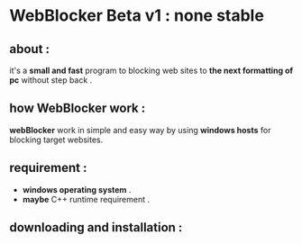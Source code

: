 # WebBlocker Beta v1 : none stable 


## about :
it's a **small and fast** program to blocking web sites to **the next formatting of pc** without step back .


## how WebBlocker work :
**webBlocker** work in simple and easy way by using **windows hosts** for blocking target websites.


## requirement  :
- **windows operating system** .
- **maybe** C++ runtime requirement .


## downloading and installation :



